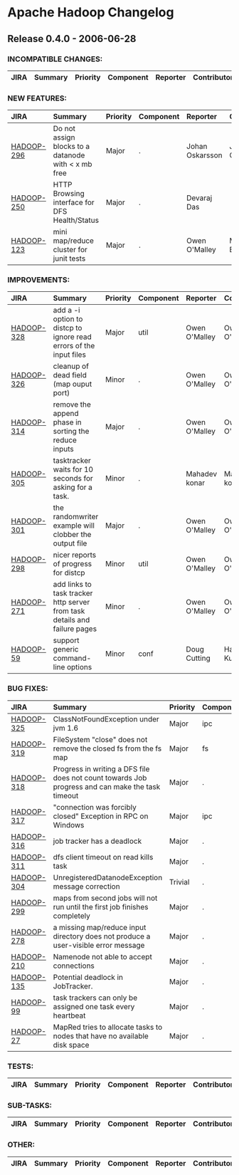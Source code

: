 
<!---
# Licensed to the Apache Software Foundation (ASF) under one
# or more contributor license agreements.  See the NOTICE file
# distributed with this work for additional information
# regarding copyright ownership.  The ASF licenses this file
# to you under the Apache License, Version 2.0 (the
# "License"); you may not use this file except in compliance
# with the License.  You may obtain a copy of the License at
#
#     http://www.apache.org/licenses/LICENSE-2.0
#
# Unless required by applicable law or agreed to in writing, software
# distributed under the License is distributed on an "AS IS" BASIS,
# WITHOUT WARRANTIES OR CONDITIONS OF ANY KIND, either express or implied.
# See the License for the specific language governing permissions and
# limitations under the License.
-->
# Apache Hadoop Changelog

## Release 0.4.0 - 2006-06-28

### INCOMPATIBLE CHANGES:

| JIRA | Summary | Priority | Component | Reporter | Contributor |
|:---- |:---- | :--- |:---- |:---- |:---- |


### NEW FEATURES:

| JIRA | Summary | Priority | Component | Reporter | Contributor |
|:---- |:---- | :--- |:---- |:---- |:---- |
| [HADOOP-296](https://issues.apache.org/jira/browse/HADOOP-296) | Do not assign blocks to a datanode with \< x mb free |  Major | . | Johan Oskarsson | Johan Oskarsson |
| [HADOOP-250](https://issues.apache.org/jira/browse/HADOOP-250) | HTTP Browsing interface for DFS Health/Status |  Major | . | Devaraj Das |  |
| [HADOOP-123](https://issues.apache.org/jira/browse/HADOOP-123) | mini map/reduce cluster for junit tests |  Major | . | Owen O'Malley | Milind Bhandarkar |


### IMPROVEMENTS:

| JIRA | Summary | Priority | Component | Reporter | Contributor |
|:---- |:---- | :--- |:---- |:---- |:---- |
| [HADOOP-328](https://issues.apache.org/jira/browse/HADOOP-328) | add a -i option to distcp to ignore read errors of the input files |  Major | util | Owen O'Malley | Owen O'Malley |
| [HADOOP-326](https://issues.apache.org/jira/browse/HADOOP-326) | cleanup of dead field (map ouput port) |  Minor | . | Owen O'Malley | Owen O'Malley |
| [HADOOP-314](https://issues.apache.org/jira/browse/HADOOP-314) | remove the append phase in sorting the reduce inputs |  Major | . | Owen O'Malley | Owen O'Malley |
| [HADOOP-305](https://issues.apache.org/jira/browse/HADOOP-305) | tasktracker waits for 10 seconds for asking for a task. |  Minor | . | Mahadev konar | Mahadev konar |
| [HADOOP-301](https://issues.apache.org/jira/browse/HADOOP-301) | the randomwriter example will clobber the output file |  Major | . | Owen O'Malley | Owen O'Malley |
| [HADOOP-298](https://issues.apache.org/jira/browse/HADOOP-298) | nicer reports of progress for distcp |  Minor | util | Owen O'Malley | Owen O'Malley |
| [HADOOP-271](https://issues.apache.org/jira/browse/HADOOP-271) | add links to task tracker http server from task details and failure pages |  Minor | . | Owen O'Malley | Owen O'Malley |
| [HADOOP-59](https://issues.apache.org/jira/browse/HADOOP-59) | support generic command-line options |  Minor | conf | Doug Cutting | Hairong Kuang |


### BUG FIXES:

| JIRA | Summary | Priority | Component | Reporter | Contributor |
|:---- |:---- | :--- |:---- |:---- |:---- |
| [HADOOP-325](https://issues.apache.org/jira/browse/HADOOP-325) | ClassNotFoundException under jvm 1.6 |  Major | ipc | Owen O'Malley | Owen O'Malley |
| [HADOOP-319](https://issues.apache.org/jira/browse/HADOOP-319) | FileSystem "close" does not remove the closed fs from the fs map |  Major | fs | Hairong Kuang | Hairong Kuang |
| [HADOOP-318](https://issues.apache.org/jira/browse/HADOOP-318) | Progress in writing a DFS file does not count towards Job progress and can make the task timeout |  Major | . | Milind Bhandarkar | Milind Bhandarkar |
| [HADOOP-317](https://issues.apache.org/jira/browse/HADOOP-317) | "connection was forcibly closed" Exception in RPC on Windows |  Major | ipc | Konstantin Shvachko | Doug Cutting |
| [HADOOP-316](https://issues.apache.org/jira/browse/HADOOP-316) | job tracker has a deadlock |  Major | . | Owen O'Malley | Owen O'Malley |
| [HADOOP-311](https://issues.apache.org/jira/browse/HADOOP-311) | dfs client timeout on read kills task |  Major | . | Owen O'Malley | Owen O'Malley |
| [HADOOP-304](https://issues.apache.org/jira/browse/HADOOP-304) | UnregisteredDatanodeException message correction |  Trivial | . | Konstantin Shvachko | Konstantin Shvachko |
| [HADOOP-299](https://issues.apache.org/jira/browse/HADOOP-299) | maps from second jobs will not run until the first job finishes completely |  Major | . | Owen O'Malley | Owen O'Malley |
| [HADOOP-278](https://issues.apache.org/jira/browse/HADOOP-278) | a missing map/reduce input directory does not produce a user-visible error message |  Major | . | Owen O'Malley | Owen O'Malley |
| [HADOOP-210](https://issues.apache.org/jira/browse/HADOOP-210) | Namenode not able to accept connections |  Major | . | Mahadev konar | Devaraj Das |
| [HADOOP-135](https://issues.apache.org/jira/browse/HADOOP-135) | Potential deadlock in JobTracker. |  Major | . | Konstantin Shvachko | Owen O'Malley |
| [HADOOP-99](https://issues.apache.org/jira/browse/HADOOP-99) | task trackers can only be assigned one task every heartbeat |  Major | . | Owen O'Malley | Owen O'Malley |
| [HADOOP-27](https://issues.apache.org/jira/browse/HADOOP-27) | MapRed tries to allocate tasks to nodes that have no available disk space |  Major | . | Mike Cafarella |  |


### TESTS:

| JIRA | Summary | Priority | Component | Reporter | Contributor |
|:---- |:---- | :--- |:---- |:---- |:---- |


### SUB-TASKS:

| JIRA | Summary | Priority | Component | Reporter | Contributor |
|:---- |:---- | :--- |:---- |:---- |:---- |


### OTHER:

| JIRA | Summary | Priority | Component | Reporter | Contributor |
|:---- |:---- | :--- |:---- |:---- |:---- |


